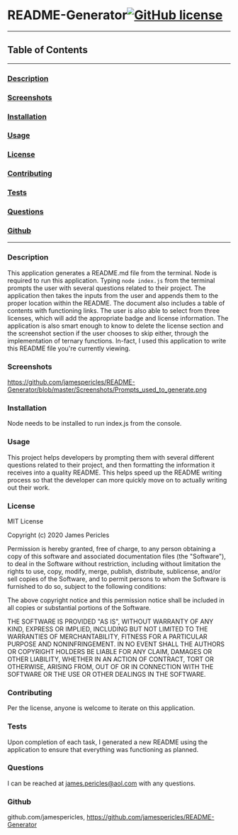# README-Generator[![GitHub license](https://img.shields.io/github/license/Naereen/StrapDown.js.svg)](https://github.com/Naereen/StrapDown.js/blob/master/LICENSE)
---
## Table of Contents
---
### [Description](#Description)
### [Screenshots](#Screenshots)
### [Installation](#Installation)
### [Usage](#Usage)
### [License](#License)
### [Contributing](#Contributing)
### [Tests](#Tests)
### [Questions](#Questions)
### [Github](#Github)
---
### <a name="Description"></a>Description
This application generates a README.md file from the terminal. Node is required to run this application. Typing ```node index.js``` from the terminal prompts the user with several questions related to their project. The application then takes the inputs from the user and appends them to the proper location within the README. The document also includes a table of contents with functioning links. The user is also able to select from three licenses, which will add the appropriate badge and license information. The application is also smart enough to know to delete the license section and the screenshot section if the user chooses to skip either, through the implementation of ternary functions. In-fact, I used this application to write this README file you're currently viewing.
### <a name="Screenshots"></a>Screenshots
https://github.com/jamespericles/README-Generator/blob/master/Screenshots/Prompts_used_to_generate.png
### <a name="Installation"></a>Installation
Node needs to be installed to run index.js from the console.
### <a name="Usage"></a>Usage
This project helps developers by prompting them with several different questions related to their project, and then formatting the information it receives into a quality README. This helps speed up the README writing process so that the developer can more quickly move on to actually writing out their work.
### <a name="License"></a>License
MIT License

Copyright (c) 2020 James Pericles
    
Permission is hereby granted, free of charge, to any person obtaining a copy
of this software and associated documentation files (the "Software"), to deal
in the Software without restriction, including without limitation the rights
to use, copy, modify, merge, publish, distribute, sublicense, and/or sell
copies of the Software, and to permit persons to whom the Software is
furnished to do so, subject to the following conditions:
    
The above copyright notice and this permission notice shall be included in all
copies or substantial portions of the Software.
    
THE SOFTWARE IS PROVIDED "AS IS", WITHOUT WARRANTY OF ANY KIND, EXPRESS OR
IMPLIED, INCLUDING BUT NOT LIMITED TO THE WARRANTIES OF MERCHANTABILITY,
FITNESS FOR A PARTICULAR PURPOSE AND NONINFRINGEMENT. IN NO EVENT SHALL THE
AUTHORS OR COPYRIGHT HOLDERS BE LIABLE FOR ANY CLAIM, DAMAGES OR OTHER
LIABILITY, WHETHER IN AN ACTION OF CONTRACT, TORT OR OTHERWISE, ARISING FROM,
OUT OF OR IN CONNECTION WITH THE SOFTWARE OR THE USE OR OTHER DEALINGS IN THE
SOFTWARE.
### <a name="Contributing"></a>Contributing
Per the license, anyone is welcome to iterate on this application.
### <a name="Tests"></a>Tests
Upon completion of each task, I generated a new README using the application to ensure that everything was functioning as planned.
### <a name="Questions"></a>Questions
I can be reached at james.pericles@aol.com with any questions.
### <a name="Github"></a>Github
github.com/jamespericles, https://github.com/jamespericles/README-Generator